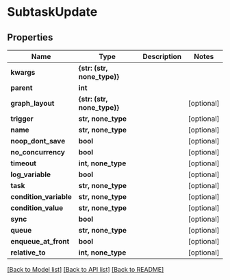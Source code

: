 # SubtaskUpdate


## Properties

Name | Type | Description | Notes
------------ | ------------- | ------------- | -------------
**kwargs** | **{str: (str, none_type)}** |  | 
**parent** | **int** |  | 
**graph_layout** | **{str: (str, none_type)}** |  | [optional] 
**trigger** | **str, none_type** |  | [optional] 
**name** | **str, none_type** |  | [optional] 
**noop_dont_save** | **bool** |  | [optional] 
**no_concurrency** | **bool** |  | [optional] 
**timeout** | **int, none_type** |  | [optional] 
**log_variable** | **bool** |  | [optional] 
**task** | **str, none_type** |  | [optional] 
**condition_variable** | **str, none_type** |  | [optional] 
**condition_value** | **str, none_type** |  | [optional] 
**sync** | **bool** |  | [optional] 
**queue** | **str, none_type** |  | [optional] 
**enqueue_at_front** | **bool** |  | [optional] 
**relative_to** | **int, none_type** |  | [optional] 

[[Back to Model list]](../README.md#models) [[Back to API list]](../README.md#api-endpoints) [[Back to README]](../README.md)


